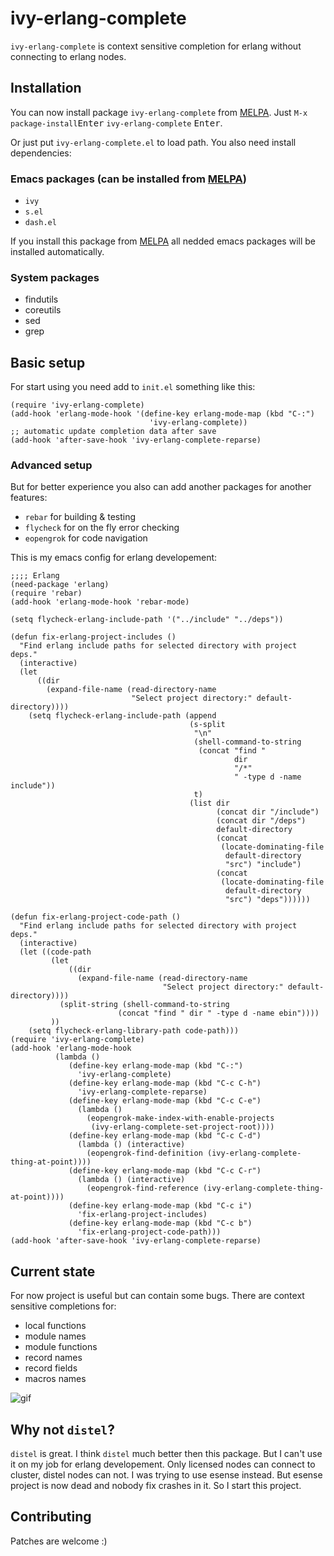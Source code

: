 # ivy-erlang-complete

`ivy-erlang-complete` is context sensitive completion for erlang
without connecting to erlang nodes.

## Installation

You can now install package `ivy-erlang-complete` from
[MELPA](https://melpa.org/#/getting-started). Just `M-x`
`package-install`<kbd>Enter</kbd> `ivy-erlang-complete` <kbd>Enter</kbd>.

Or just put `ivy-erlang-complete.el` to load path. You also need install
dependencies:
### Emacs packages (can be installed from [MELPA](https://melpa.org/))
 * `ivy`
 * `s.el`
 * `dash.el`
 
If you install this package from [MELPA](https://melpa.org/) all nedded
emacs packages will be installed automatically.

### System packages
 * findutils
 * coreutils
 * sed
 * grep
 
## Basic setup

For start using you need add to `init.el` something like this:

``` emacs-lisp
(require 'ivy-erlang-complete)
(add-hook 'erlang-mode-hook '(define-key erlang-mode-map (kbd "C-:")
                               'ivy-erlang-complete))
;; automatic update completion data after save
(add-hook 'after-save-hook 'ivy-erlang-complete-reparse)
```

### Advanced setup

But for better experience you also can add another packages for another
features:

* `rebar` for building & testing
* `flycheck` for on the fly error checking
* `eopengrok` for code navigation

This is my emacs config for erlang developement:

``` emacs-lisp
;;;; Erlang
(need-package 'erlang)
(require 'rebar)
(add-hook 'erlang-mode-hook 'rebar-mode)

(setq flycheck-erlang-include-path '("../include" "../deps"))

(defun fix-erlang-project-includes ()
  "Find erlang include paths for selected directory with project deps."
  (interactive)
  (let
      ((dir
        (expand-file-name (read-directory-name
                           "Select project directory:" default-directory))))
    (setq flycheck-erlang-include-path (append
                                        (s-split
                                         "\n"
                                         (shell-command-to-string
                                          (concat "find "
                                                  dir
                                                  "/*"
                                                  " -type d -name include"))
                                         t)
                                        (list dir
                                              (concat dir "/include")
                                              (concat dir "/deps")
                                              default-directory
                                              (concat
                                               (locate-dominating-file
                                                default-directory
                                                "src") "include")
                                              (concat
                                               (locate-dominating-file
                                                default-directory
                                                "src") "deps"))))))

(defun fix-erlang-project-code-path ()
  "Find erlang include paths for selected directory with project deps."
  (interactive)
  (let ((code-path
         (let
             ((dir
               (expand-file-name (read-directory-name
                                  "Select project directory:" default-directory))))
           (split-string (shell-command-to-string
                        (concat "find " dir " -type d -name ebin"))))
         ))
    (setq flycheck-erlang-library-path code-path)))
(require 'ivy-erlang-complete)
(add-hook 'erlang-mode-hook
          (lambda ()
             (define-key erlang-mode-map (kbd "C-:")
               'ivy-erlang-complete)
             (define-key erlang-mode-map (kbd "C-c C-h")
               'ivy-erlang-complete-reparse)
             (define-key erlang-mode-map (kbd "C-c C-e")
               (lambda ()
                 (eopengrok-make-index-with-enable-projects
                  (ivy-erlang-complete-set-project-root))))
             (define-key erlang-mode-map (kbd "C-c C-d")
               (lambda () (interactive)
                 (eopengrok-find-definition (ivy-erlang-complete-thing-at-point))))
             (define-key erlang-mode-map (kbd "C-c C-r")
               (lambda () (interactive)
                 (eopengrok-find-reference (ivy-erlang-complete-thing-at-point))))
             (define-key erlang-mode-map (kbd "C-c i")
               'fix-erlang-project-includes)
             (define-key erlang-mode-map (kbd "C-c b")
               'fix-erlang-project-code-path)))
(add-hook 'after-save-hook 'ivy-erlang-complete-reparse)

```

## Current state

For now project is useful but can contain some bugs. There are context
sensitive completions for:
* local functions
* module names
* module functions
* record names
* record fields
* macros names

![gif](https://github.com/s-kostyaev/ivy-erlang-complete/raw/master/try.gif)

## Why not `distel`?

`distel` is great. I think `distel` much better then this package. But
I can't use it on my job for erlang developement. Only licensed nodes
can connect to cluster, distel nodes can not. I was trying to use esense
instead. But esense project is now dead and nobody fix crashes in
it. So I start this project.

## Contributing

Patches are welcome :)
